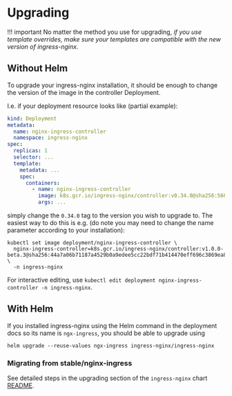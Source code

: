 # Upgrading

!!! important
    No matter the method you use for upgrading, _if you use template overrides,
    make sure your templates are compatible with the new version of ingress-nginx_.

## Without Helm

To upgrade your ingress-nginx installation, it should be enough to change the version of the image
in the controller Deployment.

I.e. if your deployment resource looks like (partial example):

```yaml
kind: Deployment
metadata:
  name: nginx-ingress-controller
  namespace: ingress-nginx
spec:
  replicas: 1
  selector: ...
  template:
    metadata: ...
    spec:
      containers:
        - name: nginx-ingress-controller
          image: k8s.gcr.io/ingress-nginx/controller:v0.34.0@sha256:56633bd00dab33d92ba14c6e709126a762d54a75a6e72437adefeaaca0abb069
          args: ...
```

simply change the `0.34.0` tag to the version you wish to upgrade to.
The easiest way to do this is e.g. (do note you may need to change the name parameter according to your installation):

```
kubectl set image deployment/nginx-ingress-controller \
  nginx-ingress-controller=k8s.gcr.io/ingress-nginx/controller:v1.0.0-beta.3@sha256:44a7a06b71187a4529b0a9edee5cc22bdf71b414470eff696c3869ea8d90a695 \
  -n ingress-nginx
```

For interactive editing, use `kubectl edit deployment nginx-ingress-controller -n ingress-nginx`.

## With Helm

If you installed ingress-nginx using the Helm command in the deployment docs so its name is `ngx-ingress`, you should be able to upgrade using

```
helm upgrade --reuse-values ngx-ingress ingress-nginx/ingress-nginx
```

### Migrating from stable/nginx-ingress

See detailed steps in the upgrading section of the `ingress-nginx` chart [README](https://github.com/kubernetes/ingress-nginx/blob/master/charts/ingress-nginx/README.md#migrating-from-stablenginx-ingress).
